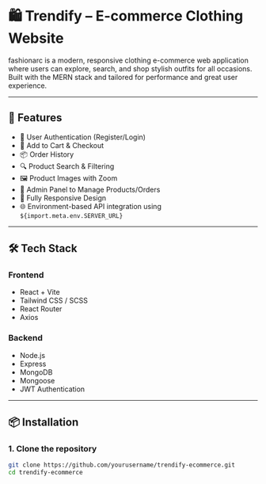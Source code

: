 # 🛍️ Trendify – E-commerce Clothing Website

fashionarc is a modern, responsive clothing e-commerce web application where users can explore, search, and shop stylish outfits for all occasions. Built with the MERN stack and tailored for performance and great user experience.

---

## 🚀 Features

- 🧍 User Authentication (Register/Login)
- 🛒 Add to Cart & Checkout
- 📦 Order History
- 🔍 Product Search & Filtering
- 🖼️ Product Images with Zoom
- 🧾 Admin Panel to Manage Products/Orders
- 📱 Fully Responsive Design
- 🌐 Environment-based API integration using `${import.meta.env.SERVER_URL}`

---

## 🛠️ Tech Stack

### Frontend
- React + Vite
- Tailwind CSS / SCSS
- React Router
- Axios

### Backend
- Node.js
- Express
- MongoDB
- Mongoose
- JWT Authentication

---

## 📦 Installation

### 1. Clone the repository

```bash
git clone https://github.com/yourusername/trendify-ecommerce.git
cd trendify-ecommerce
